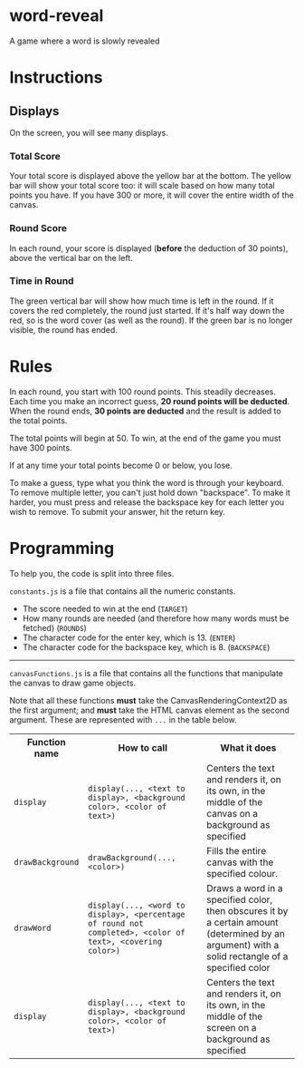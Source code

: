 # word-reveal
A game where a word is slowly revealed

# Instructions

## Displays

On the screen, you will see many displays.

### Total Score

Your total score is displayed above the yellow bar at the bottom. The yellow bar will show your total score too: it will scale based on how many total points you have. If you have 300 or more, it will cover the entire width of the canvas.

### Round Score

In each round, your score is displayed (**before** the deduction of 30 points), above the vertical bar on the left.

### Time in Round

The green vertical bar will show how much time is left in the round. If it covers the red completely, the round just started. If it's half way down the red, so is the word cover (as well as the round). If the green bar is no longer visible, the round has ended.

# Rules

In each round, you start with 100 round points. This steadily decreases. Each time you make an incorrect guess, **20 round points will be deducted**. When the round ends, **30 points are deducted** and the result is added to the total points.

The total points will begin at 50. To win, at the end of the game you must have 300 points.

If at any time your total points become 0 or below, you lose.

To make a guess, type what you think the word is through your keyboard. To remove multiple letter, you can't just hold down "backspace". To make it harder, you must press and release the backspace key for each letter you wish to remove. To submit your answer, hit the return key.

# Programming

To help you, the code is split into three files.

`constants.js` is a file that contains all the numeric constants.

- The score needed to win at the end (`TARGET`)
- How many rounds are needed (and therefore how many words must be fetched) (`ROUNDS`)
- The character code for the enter key, which is 13. (`ENTER`)
- The character code for the backspace key, which is 8. (`BACKSPACE`)

--------------

`canvasFunctions.js` is a file that contains all the functions that manipulate the canvas to draw game objects.

Note that all these functions **must** take the CanvasRenderingContext2D as the first argument; and **must** take the HTML canvas element as the second argument. These are represented with `...` in the table below.

<table>
  <tr><th>Function name</th><th>How to call</th><th>What it does</th></tr>
  
  <tr><td><code>display</code></td><td><code>display(..., &lt;text to display&gt;, &lt;background color&gt;, &lt;color of text&gt;)</td><td>Centers the text and renders it, on its own, in the middle of the canvas on a background as specified</td></tr>
  
  <tr><td><code>drawBackground</code></td><td><code>drawBackground(..., &lt;color&gt;)</code></td><td>Fills the entire canvas with the specified colour.</td></tr>
  
  <tr><td><code>drawWord</code></td><td><code>display(..., &lt;word to display&gt;, &lt;percentage of round not completed&gt;, &lt;color of text&gt;, &lt;covering color&gt;)</td><td>Draws a word in a specified color, then obscures it by a certain amount (determined by an argument) with a solid rectangle of a specified color</td></tr>
  <tr><td><code>display</code></td><td><code>display(..., &lt;text to display&gt;, &lt;background color&gt;, &lt;color of text&gt;)</td><td>Centers the text and renders it, on its own, in the middle of the screen on a background as specified</td></tr>
</table>
